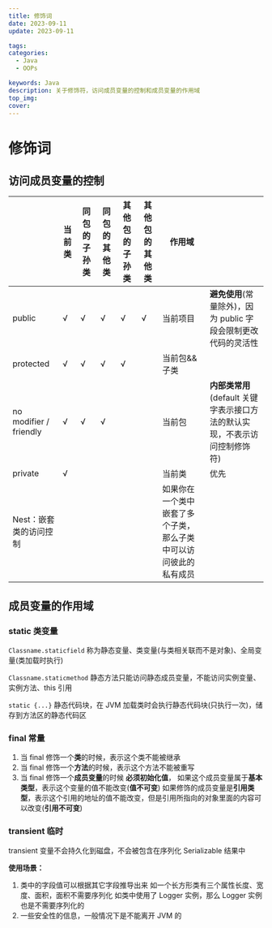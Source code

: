 ```yaml
---
title: 修饰词
date: 2023-09-11
update: 2023-09-11

tags:
categories:
  - Java
  - OOPs 

keywords: Java
description: 关于修饰符，访问成员变量的控制和成员变量的作用域
top_img:
cover: 
---
```




# 修饰词

## 访问成员变量的控制

|                        | 当前类 | 同包的子孙类 | 同包的其他类 | 其他包的子孙类 | 其他包的其他类 | 作用域                                                       |                                                              |
| ---------------------- | ------ | ------------ | ------------ | -------------- | -------------- | ------------------------------------------------------------ | ------------------------------------------------------------ |
| public                 | √      | √            | √            | √              | √              | 当前项目                                                     | **避免使用**(常量除外)，因为 public 字段会限制更改代码的灵活性 |
| protected              | √      | √            | √            | √              |                | 当前包&&子类                                                 |                                                              |
| no modifier / friendly | √      | √            | √            |                |                | 当前包                                                       | **内部类常用**<br />(default 关键字表示接口方法的默认实现，不表示访问控制修饰符) |
| private                | √      |              |              |                |                | 当前类                                                       | 优先                                                         |
| Nest：嵌套类的访问控制 |        |              |              |                |                | 如果你在一个类中嵌套了多个子类，那么子类中可以访问彼此的私有成员 |                                                              |



## 成员变量的作用域

### static 类变量

`Classname.staticfield` 称为静态变量、类变量(与类相关联而不是对象)、全局变量(类加载时执行)

`Classname.staticmethod` 静态方法只能访问静态成员变量，不能访问实例变量、实例方法、this 引用

`static {...}` 静态代码块，在 JVM 加载类时会执行静态代码块(只执行一次)，储存到方法区的静态代码区



### final 常量

1. 当 final 修饰一个**类**的时候，表示这个类不能被继承
2. 当 final 修饰一个**方法**的时候，表示这个方法不能被重写
3. 当 final 修饰一个**成员变量**的时候
   **必须初始化值**，
   如果这个成员变量属于**基本类型**，表示这个变量的值不能改变(**值不可变**)
   如果修饰的成员变量是**引用类型**，表示这个引用的地址的值不能改变，但是引用所指向的对象里面的内容可以改变(**引用不可变**)



### transient 临时

transient 变量不会持久化到磁盘，不会被包含在序列化 Serializable 结果中

**使用场景：**

1. 类中的字段值可以根据其它字段推导出来
   如一个长方形类有三个属性长度、宽度、面积，面积不需要序列化
   如类中使用了 Logger 实例，那么 Logger 实例也是不需要序列化的
2. 一些安全性的信息，一般情况下是不能离开 JVM 的









